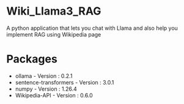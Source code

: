 # Wiki_Llama3_RAG
A python application that lets you chat with Llama and also help you implement RAG using Wikipedia page

# Packages
* ollama - Version : 0.2.1
* sentence-transformers - Version : 3.0.1
* numpy - Version : 1.26.4
* Wikipedia-API - Version : 0.6.0
